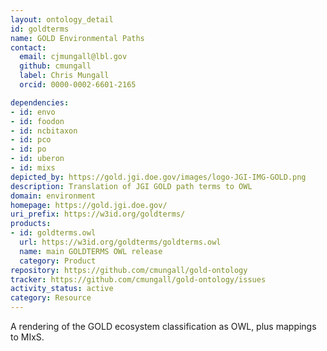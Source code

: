 ```yaml
---
layout: ontology_detail
id: goldterms
name: GOLD Environmental Paths
contact:
  email: cjmungall@lbl.gov
  github: cmungall
  label: Chris Mungall
  orcid: 0000-0002-6601-2165

dependencies:
- id: envo
- id: foodon
- id: ncbitaxon
- id: pco
- id: po
- id: uberon
- id: mixs
depicted_by: https://gold.jgi.doe.gov/images/logo-JGI-IMG-GOLD.png
description: Translation of JGI GOLD path terms to OWL
domain: environment
homepage: https://gold.jgi.doe.gov/
uri_prefix: https://w3id.org/goldterms/
products:
- id: goldterms.owl
  url: https://w3id.org/goldterms/goldterms.owl
  name: main GOLDTERMS OWL release
  category: Product
repository: https://github.com/cmungall/gold-ontology
tracker: https://github.com/cmungall/gold-ontology/issues
activity_status: active
category: Resource
---
```


A rendering of the GOLD ecosystem classification as OWL, plus mappings to MIxS.
